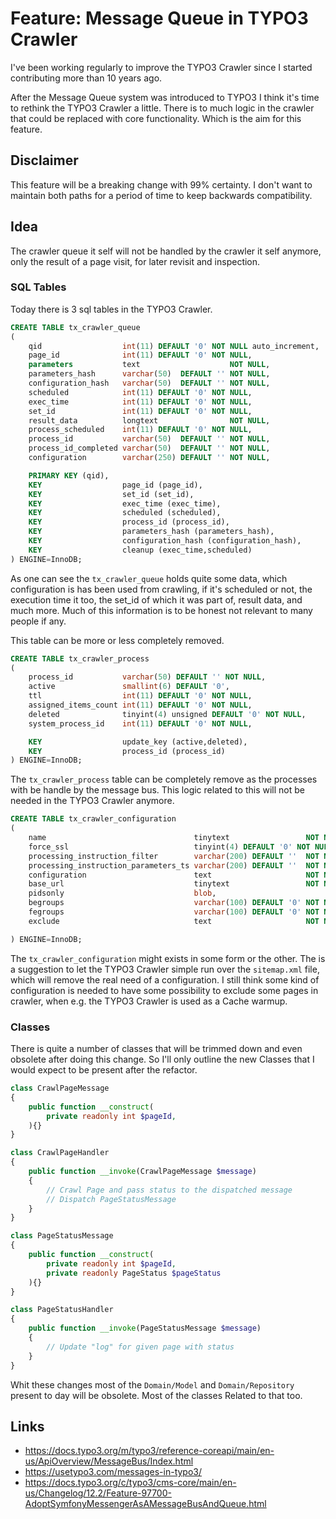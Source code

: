 # Feature: Message Queue in TYPO3 Crawler

I've been working regularly to improve the TYPO3 Crawler since I started contributing more than 10 years ago.

After the Message Queue system was introduced to TYPO3 I think it's time to rethink the TYPO3 Crawler a little. There is to much logic in the crawler that could be replaced with core functionality. Which is the aim for this feature.

## Disclaimer

This feature will be a breaking change with 99% certainty. I don't want to maintain both paths for a period of time to keep backwards compatibility.

## Idea

The crawler queue it self will not be handled by the crawler it self anymore, only the result of a page visit, for later revisit and inspection.

### SQL Tables

Today there is 3 sql tables in the TYPO3 Crawler.

```sql
CREATE TABLE tx_crawler_queue
(
    qid                  int(11) DEFAULT '0' NOT NULL auto_increment,
    page_id              int(11) DEFAULT '0' NOT NULL,
    parameters           text                    NOT NULL,
    parameters_hash      varchar(50)  DEFAULT '' NOT NULL,
    configuration_hash   varchar(50)  DEFAULT '' NOT NULL,
    scheduled            int(11) DEFAULT '0' NOT NULL,
    exec_time            int(11) DEFAULT '0' NOT NULL,
    set_id               int(11) DEFAULT '0' NOT NULL,
    result_data          longtext                NOT NULL,
    process_scheduled    int(11) DEFAULT '0' NOT NULL,
    process_id           varchar(50)  DEFAULT '' NOT NULL,
    process_id_completed varchar(50)  DEFAULT '' NOT NULL,
    configuration        varchar(250) DEFAULT '' NOT NULL,

    PRIMARY KEY (qid),
    KEY                  page_id (page_id),
    KEY                  set_id (set_id),
    KEY                  exec_time (exec_time),
    KEY                  scheduled (scheduled),
    KEY                  process_id (process_id),
    KEY                  parameters_hash (parameters_hash),
    KEY                  configuration_hash (configuration_hash),
    KEY                  cleanup (exec_time,scheduled)
) ENGINE=InnoDB;
```

As one can see the `tx_crawler_queue` holds quite some data, which configuration is has been used from crawling, if it's scheduled or not, the execution time it too, the set_id of which it was part of, result data, and much more. Much of this information is to be honest not relevant to many people if any.

This table can be more or less completely removed.

```sql
CREATE TABLE tx_crawler_process
(
    process_id           varchar(50) DEFAULT '' NOT NULL,
    active               smallint(6) DEFAULT '0',
    ttl                  int(11) DEFAULT '0' NOT NULL,
    assigned_items_count int(11) DEFAULT '0' NOT NULL,
    deleted              tinyint(4) unsigned DEFAULT '0' NOT NULL,
    system_process_id    int(11) DEFAULT '0' NOT NULL,

    KEY                  update_key (active,deleted),
    KEY                  process_id (process_id)
) ENGINE=InnoDB;
```

The `tx_crawler_process` table can be completely remove as the processes with be handle by the message bus. This logic related to this will not be needed in the TYPO3 Crawler anymore.

```sql
CREATE TABLE tx_crawler_configuration
(
    name                                 tinytext                 NOT NULL,
    force_ssl                            tinyint(4) DEFAULT '0' NOT NULL,
    processing_instruction_filter        varchar(200) DEFAULT ''  NOT NULL,
    processing_instruction_parameters_ts varchar(200) DEFAULT ''  NOT NULL,
    configuration                        text                     NOT NULL,
    base_url                             tinytext                 NOT NULL,
    pidsonly                             blob,
    begroups                             varchar(100) DEFAULT '0' NOT NULL,
    fegroups                             varchar(100) DEFAULT '0' NOT NULL,
    exclude                              text                     NOT NULL

) ENGINE=InnoDB;
```

The `tx_crawler_configuration` might exists in some form or the other. The is a suggestion to let the TYPO3 Crawler simple run over the `sitemap.xml` file, which will remove the real need of a configuration. I still think some kind of configuration is needed to have some possibility to exclude some pages in crawler, when e.g. the TYPO3 Crawler is used as a Cache warmup.

### Classes

There is quite a number of classes that will be trimmed down and even obsolete after doing this change. So I'll only outline the new Classes that I would expect to be present after the refactor.

```php
class CrawlPageMessage
{
    public function __construct(
        private readonly int $pageId,
    ){}
}
```

```php
class CrawlPageHandler
{
    public function __invoke(CrawlPageMessage $message)
    {
        // Crawl Page and pass status to the dispatched message
        // Dispatch PageStatusMessage
    }
}
```

```php
class PageStatusMessage
{
    public function __construct(
        private readonly int $pageId,
        private readonly PageStatus $pageStatus
    ){}
}
```

```php
class PageStatusHandler
{
    public function __invoke(PageStatusMessage $message)
    {
        // Update "log" for given page with status
    }
}
```

Whit these changes most of the `Domain/Model` and `Domain/Repository` present to day will be obsolete. Most of the classes Related to that too.

## Links

-   https://docs.typo3.org/m/typo3/reference-coreapi/main/en-us/ApiOverview/MessageBus/Index.html
-   https://usetypo3.com/messages-in-typo3/
-   https://docs.typo3.org/c/typo3/cms-core/main/en-us/Changelog/12.2/Feature-97700-AdoptSymfonyMessengerAsAMessageBusAndQueue.html
